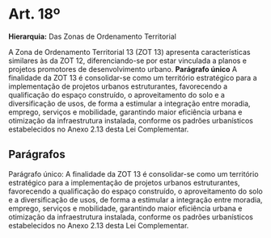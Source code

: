 # Art. 18º

**Hierarquia:** Das Zonas de Ordenamento Territorial

A Zona de Ordenamento Territorial 13 (ZOT 13) apresenta características similares às da ZOT 12, diferenciando-se por estar vinculada a planos e projetos promotores de desenvolvimento urbano.
**Parágrafo único** A finalidade da ZOT 13 é consolidar-se como um território estratégico para a implementação de projetos urbanos estruturantes, favorecendo a qualificação do espaço construído, o aproveitamento do solo e a diversificação de usos, de forma a estimular a integração entre moradia, emprego, serviços e mobilidade, garantindo maior eficiência urbana e otimização da infraestrutura instalada, conforme os padrões urbanísticos estabelecidos no Anexo 2.13 desta Lei Complementar.

## Parágrafos
Parágrafo único: A finalidade da ZOT 13 é consolidar-se como um território estratégico para a implementação de projetos urbanos estruturantes, favorecendo a qualificação do espaço construído, o aproveitamento do solo e a diversificação de usos, de forma a estimular a integração entre moradia, emprego, serviços e mobilidade, garantindo maior eficiência urbana e otimização da infraestrutura instalada, conforme os padrões urbanísticos estabelecidos no Anexo 2.13 desta Lei Complementar.




